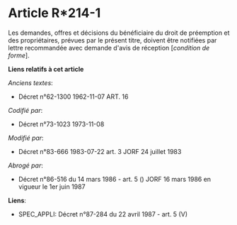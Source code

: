 # Article R*214-1

Les demandes, offres et décisions du bénéficiaire du droit de préemption et des propriétaires, prévues par le présent titre,
doivent être notifiées par lettre recommandée avec demande d'avis de réception [*condition de forme*].

**Liens relatifs à cet article**

_Anciens textes_:

  - Décret n°62-1300 1962-11-07 ART. 16

_Codifié par_:

  - Décret n°73-1023 1973-11-08

_Modifié par_:

  - Décret n°83-666 1983-07-22 art. 3 JORF 24 juillet 1983

_Abrogé par_:

  - Décret n°86-516 du 14 mars 1986 - art. 5 () JORF 16 mars 1986 en vigueur le   1er juin 1987

**Liens**:

  - SPEC_APPLI: Décret n°87-284 du 22 avril 1987 - art. 5 (V)
